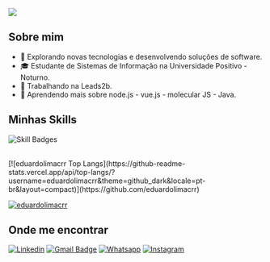 ![](https://komarev.com/ghpvc/?username=iuricode&color=006bed)

## Sobre mim

- 🤔 Explorando novas tecnologias e desenvolvendo soluções de software.
- 🎓 Estudante de Sistemas de Informação na Universidade Positivo - Noturno.
- 💼 Trabalhando na Leads2b.
- 🌱 Aprendendo mais sobre node.js - vue.js - molecular JS - Java.

## Minhas Skills

![Skill Badges](https://skillicons.dev/icons?i=js,html,css,nodejs,ts,vue,mysql,c,git,github)

<br/>
[![eduardolimacrr Top Langs](https://github-readme-stats.vercel.app/api/top-langs/?username=eduardolimacrr&theme=github_dark&locale=pt-br&layout=compact)](https://github.com/eduardolimacrr)
<br/>

[![eduardolimacrr](https://github-readme-stats.vercel.app/api/top-langs/?username=eduardolimacrr&hide=html&layout=compact&theme=dark)](https://github.com/anuraghazra/github-readme-stats)

## Onde me encontrar

[![Linkedin](https://img.shields.io/badge/-Linkedin-blue?style=flat-square&logo=Linkedin&logoColor=white)](https://www.linkedin.com/in/eduardo-lima-crr/)
[![Gmail Badge](https://img.shields.io/badge/Gmail-D14836?style=flat&logo=gmail&logoColor=white)](mailto:eduardolimacrr@gmail.com)
[![Whatsapp](https://img.shields.io/badge/WhatsApp-25D366?style=flat&logo=whatsapp&logoColor=white)](https://wa.me/5541997041623)
[![Instagram](https://img.shields.io/badge/Instagram-E4405F?style=flat&logo=instagram&logoColor=white)](https://instagram.com/eduardo_limx) 

